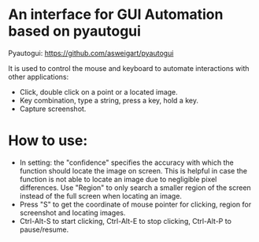 # An interface for GUI Automation based on pyautogui
Pyautogui: https://github.com/asweigart/pyautogui

It is used to control the mouse and keyboard to automate interactions with other applications:
- Click, double click on a point or a located image.
- Key combination, type a string, press a key, hold a key.
- Capture screenshot.

# How to use:
- In setting: the "confidence" specifies the accuracy with which the function should locate the image on screen. This is helpful in case the function is not able to locate an image due to negligible pixel differences. Use "Region" to only search a smaller region of the screen instead of the full screen when locating an image.
- Press "S" to get the coordinate of mouse pointer for clicking, region for screenshot and locating images.
- Ctrl-Alt-S to start clicking, Ctrl-Alt-E to stop clicking, Ctrl-Alt-P to pause/resume.
